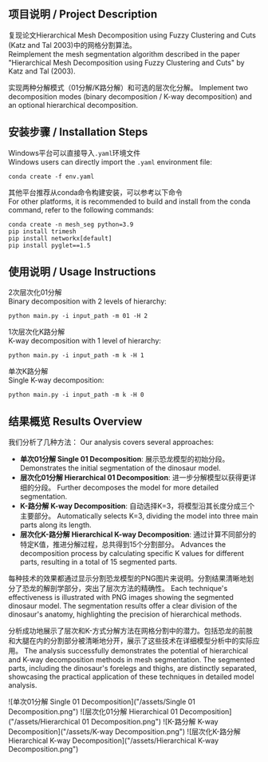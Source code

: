 ## 项目说明 / Project Description
复现论文Hierarchical Mesh Decomposition using Fuzzy Clustering and Cuts (Katz and Tal 2003)中的网格分割算法。  
Reimplement the mesh segmentation algorithm described in the paper "Hierarchical Mesh Decomposition using Fuzzy Clustering and Cuts" by Katz and Tal (2003).

实现两种分解模式（01分解/K路分解）和可选的层次化分解。
Implement two decomposition modes (binary decomposition / K-way decomposition) and an optional hierarchical decomposition.

## 安装步骤 / Installation Steps
Windows平台可以直接导入`.yaml`环境文件  
Windows users can directly import the `.yaml` environment file:

  ```
  conda create -f env.yaml
  ```
其他平台推荐从conda命令构建安装，可以参考以下命令  
For other platforms, it is recommended to build and install from the conda command, refer to the following commands:

  ```
  conda create -n mesh_seg python=3.9
  pip install trimesh
  pip install networkx[default]
  pip install pyglet==1.5
  ```


## 使用说明 / Usage Instructions
2次层次化01分解  
Binary decomposition with 2 levels of hierarchy:

  ```
  python main.py -i input_path -m 01 -H 2
  ```
1次层次化K路分解  
K-way decomposition with 1 level of hierarchy:

  ```
  python main.py -i input_path -m k -H 1
  ```
单次K路分解  
Single K-way decomposition:

  ```
  python main.py -i input_path -m k -H 0
  ```

## 结果概览 Results Overview

我们分析了几种方法：
Our analysis covers several approaches:

- **单次01分解 Single 01 Decomposition**: 展示恐龙模型的初始分段。
  Demonstrates the initial segmentation of the dinosaur model.
- **层次化01分解 Hierarchical 01 Decomposition**: 进一步分解模型以获得更详细的分段。
  Further decomposes the model for more detailed segmentation.
- **K-路分解 K-way Decomposition**: 自动选择K=3，将模型沿其长度分成三个主要部分。
  Automatically selects K=3, dividing the model into three main parts along its length.
- **层次化K-路分解 Hierarchical K-way Decomposition**: 通过计算不同部分的特定K值，推进分解过程，总共得到15个分割部分。
  Advances the decomposition process by calculating specific K values for different parts, resulting in a total of 15 segmented parts.

每种技术的效果都通过显示分割恐龙模型的PNG图片来说明。分割结果清晰地划分了恐龙的解剖学部分，突出了层次方法的精确性。
Each technique's effectiveness is illustrated with PNG images showing the segmented dinosaur model. The segmentation results offer a clear division of the dinosaur's anatomy, highlighting the precision of hierarchical methods.

分析成功地展示了层次和K-方式分解方法在网格分割中的潜力。包括恐龙的前肢和大腿在内的分割部分被清晰地分开，展示了这些技术在详细模型分析中的实际应用。
The analysis successfully demonstrates the potential of hierarchical and K-way decomposition methods in mesh segmentation. The segmented parts, including the dinosaur's forelegs and thighs, are distinctly separated, showcasing the practical application of these techniques in detailed model analysis.

![单次01分解 Single 01 Decomposition]("/assets/Single 01 Decomposition.png")
![层次化01分解 Hierarchical 01 Decomposition]("/assets/Hierarchical 01 Decomposition.png")
![K-路分解 K-way Decomposition]("/assets/K-way Decomposition.png")
![层次化K-路分解 Hierarchical K-way Decomposition]("/assets/Hierarchical K-way Decomposition.png")
